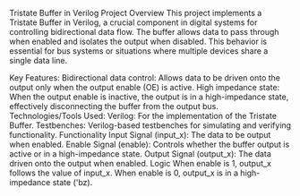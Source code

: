 
Tristate Buffer in Verilog
Project Overview
This project implements a Tristate Buffer in Verilog, a crucial component in digital systems for controlling bidirectional data flow. The buffer allows data to pass through when enabled and isolates the output when disabled. This behavior is essential for bus systems or situations where multiple devices share a single data line.

Key Features:
Bidirectional data control: Allows data to be driven onto the output only when the output enable (OE) is active.
High impedance state: When the output enable is inactive, the output is in a high-impedance state, effectively disconnecting the buffer from the output bus.
Technologies/Tools Used:
Verilog: For the implementation of the Tristate Buffer.
Testbenches: Verilog-based testbenches for simulating and verifying functionality.
Functionality
Input Signal (input_x): The data to be output when enabled.
Enable Signal (enable): Controls whether the buffer output is active or in a high-impedance state.
Output Signal (output_x): The data driven onto the output when enabled.
Logic
When enable is 1, output_x follows the value of input_x.
When enable is 0, output_x is in a high-impedance state ('bz).

